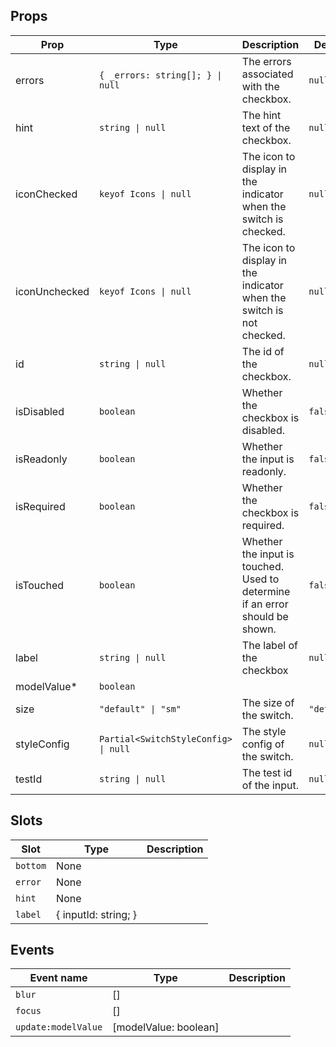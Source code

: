 <!-- This file is automatically generated, do not edit manually. -->


## Props

| Prop | Type | Description | Default |
| ---- | ---- | ----------- | ------- |
| errors | `{ _errors: string[]; } \| null` | The errors associated with the checkbox. | `null` |
| hint | `string \| null` | The hint text of the checkbox. | `null` |
| iconChecked | `keyof Icons \| null` | The icon to display in the indicator when the switch is checked. | `null` |
| iconUnchecked | `keyof Icons \| null` | The icon to display in the indicator when the switch is not checked. | `null` |
| id | `string \| null` | The id of the checkbox. | `null` |
| isDisabled | `boolean` | Whether the checkbox is disabled. | `false` |
| isReadonly | `boolean` | Whether the input is readonly. | `false` |
| isRequired | `boolean` | Whether the checkbox is required. | `false` |
| isTouched | `boolean` | Whether the input is touched. Used to determine if an error should be shown. | `false` |
| label | `string \| null` | The label of the checkbox | `null` |
| modelValue* | `boolean` |  |  |
| size | `"default" \| "sm"` | The size of the switch. | `"default"` |
| styleConfig | `Partial<SwitchStyleConfig> \| null` | The style config of the switch. | `null` |
| testId | `string \| null` | The test id of the input. | `null` |


## Slots

| Slot | Type | Description |
| --------- | ---- | ----------- |
| `bottom` | None |  |
| `error` | None |  |
| `hint` | None |  |
| `label` | \{ inputId: string; \} |  |


## Events

| Event name | Type | Description |
| ---------- | ---- | ----------- |
| `blur` | [] |  |
| `focus` | [] |  |
| `update:modelValue` | [modelValue: boolean] |  |

